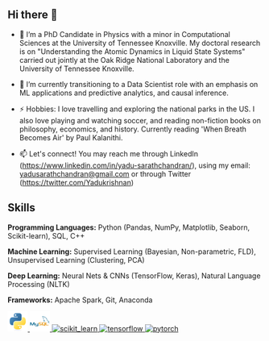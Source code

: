 ## Hi there 👋

- 🔭 I’m a PhD Candidate in Physics with a minor in Computational Sciences at the University of Tennessee Knoxville. My doctoral research is on "Understanding the Atomic Dynamics in Liquid State Systems" carried out jointly at the Oak Ridge National Laboratory and the University of Tennessee Knoxville. 

- 🌱 I’m currently transitioning to a Data Scientist role with an emphasis on ML applications and predictive analytics, and causal inference.

- ⚡ Hobbies: I love travelling and exploring the national parks in the US. I also love playing and watching soccer, and reading non-fiction books on philosophy, economics, and history. Currently reading 'When Breath Becomes Air' by Paul Kalanithi. 


- 📫 Let's connect! You may reach me through LinkedIn (https://www.linkedin.com/in/yadu-sarathchandran/), using my email: yadusarathchandran@gmail.com or through Twitter (https://twitter.com/Yadukrishnan)

<!--
**Yadukrishnan1/Yadukrishnan1** is a ✨ _special_ ✨ repository because its `README.md` (this file) appears on your GitHub profile.

Here are some ideas to get you started:

- 🔭 I’m currently working on ...
- 🌱 I’m currently learning ...
- 👯 I’m looking to collaborate on ...
- 🤔 I’m looking for help with ...
- 💬 Ask me about ...
- 📫 How to reach me: ...
- 😄 Pronouns: ...
- ⚡ Fun fact: ...
-->

## Skills

**Programming Languages:** Python (Pandas, NumPy, Matplotlib, Seaborn, Scikit-learn), SQL, C++

**Machine Learning:** Supervised Learning (Bayesian, Non-parametric, FLD), Unsupervised Learning (Clustering, PCA)

**Deep Learning:** Neural Nets & CNNs (TensorFlow, Keras), Natural Language Processing (NLTK)

**Frameworks:** Apache Spark, Git, Anaconda 

</a> <a href="https://www.python.org" target="_blank"> <img src="https://raw.githubusercontent.com/devicons/devicon/master/icons/python/python-original.svg" alt="python" width="40" height="40"/> 
</a> <a href="https://www.mysql.com/" target="_blank"> <img src="https://raw.githubusercontent.com/devicons/devicon/master/icons/mysql/mysql-original-wordmark.svg" alt="mysql" width="40" height="40"/> 
</a> <a href="https://scikit-learn.org/" target="_blank"> <img src="https://upload.wikimedia.org/wikipedia/commons/0/05/Scikit_learn_logo_small.svg" alt="scikit_learn" width="40" height="40"/> 
</a> <a href="https://www.tensorflow.org" target="_blank"> <img src="https://www.vectorlogo.zone/logos/tensorflow/tensorflow-icon.svg" alt="tensorflow" width="40" height="40"/>
</a> <a href="https://pytorch.org/" target="_blank"> <img src="https://www.vectorlogo.zone/logos/pytorch/pytorch-icon.svg" alt="pytorch" width="40" height="40"/> 

</a> 
</p>

